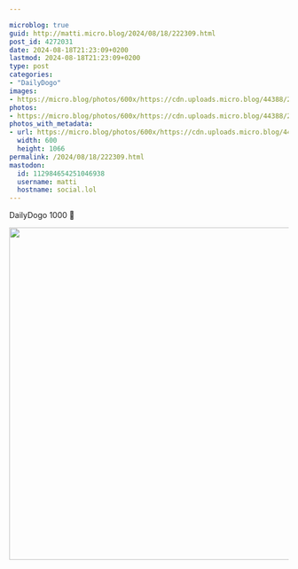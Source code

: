 ```yaml
---

microblog: true
guid: http://matti.micro.blog/2024/08/18/222309.html
post_id: 4272031
date: 2024-08-18T21:23:09+0200
lastmod: 2024-08-18T21:23:09+0200
type: post
categories:
- "DailyDogo"
images:
- https://micro.blog/photos/600x/https://cdn.uploads.micro.blog/44388/2024/c88b3771131b49798d6e84ba3f95be0c.jpg
photos:
- https://micro.blog/photos/600x/https://cdn.uploads.micro.blog/44388/2024/c88b3771131b49798d6e84ba3f95be0c.jpg
photos_with_metadata:
- url: https://micro.blog/photos/600x/https://cdn.uploads.micro.blog/44388/2024/c88b3771131b49798d6e84ba3f95be0c.jpg
  width: 600
  height: 1066
permalink: /2024/08/18/222309.html
mastodon:
  id: 112984654251046938
  username: matti
  hostname: social.lol
---
```

DailyDogo 1000 🐶

<img src="https://micro.blog/photos/600x/https://blog.martin-haehnel.de/uploads/2024/c88b3771131b49798d6e84ba3f95be0c.jpg" width="600" alt="" />
